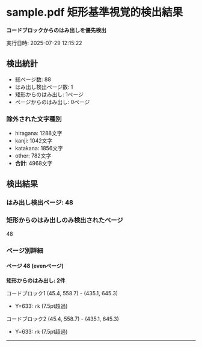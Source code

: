 # sample.pdf 矩形基準視覚的検出結果

**コードブロックからのはみ出しを優先検出**

実行日時: 2025-07-29 12:15:22

## 検出統計

- 総ページ数: 88
- はみ出し検出ページ数: 1
- 矩形からのはみ出し: 1ページ
- ページからのはみ出し: 0ページ

### 除外された文字種別

- hiragana: 1288文字
- kanji: 1042文字
- katakana: 1856文字
- other: 782文字
- **合計**: 4968文字

## 検出結果

### はみ出し検出ページ: 48

### 矩形からのはみ出しのみ検出されたページ

48

### ページ別詳細

#### ページ 48 (evenページ)

**矩形からのはみ出し: 2件**

コードブロック1 (45.4, 558.7) - (435.1, 645.3)
  - Y=633: `rk` (7.5pt超過)

コードブロック2 (45.4, 558.7) - (435.1, 645.3)
  - Y=633: `rk` (7.5pt超過)

---


